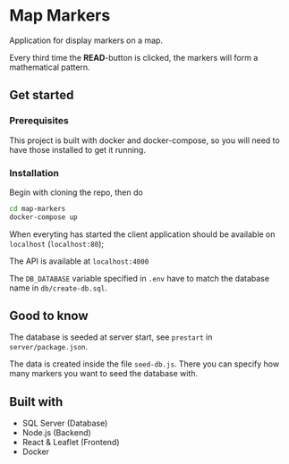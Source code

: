 # Map Markers

Application for display markers on a map.

Every third time the **READ**-button is clicked, the markers will form a mathematical pattern.

## Get started

### Prerequisites

This project is built with docker and docker-compose, so you will need to have those installed to get it running.

### Installation

Begin with cloning the repo, then do

```bash
cd map-markers
docker-compose up
```

When everyting has started the client application should be available on `localhost` (`localhost:80`);

The API is available at `localhost:4000`

The `DB_DATABASE` variable specified in `.env` have to match the database name in `db/create-db.sql`.

## Good to know

The database is seeded at server start, see `prestart` in `server/package.json`.

The data is created inside the file `seed-db.js`. There you can specify how many markers you want to seed the database with.

## Built with

- SQL Server (Database)
- Node.js (Backend)
- React & Leaflet (Frontend)
- Docker
